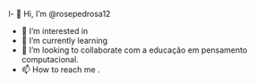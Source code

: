 l- 👋 Hi, I’m @rosepedrosa12
- 👀 I’m interested in 
- 🌱 I’m currently learning  
- 💞️ I’m looking to collaborate com a educação em pensamento  computacional.
- 📫 How to reach me .

<!---
rosepedrosa12/rosepedrosa12 is a ✨ special ✨ repository because its `README.md` (this file) appears on your GitHub profile.
You can click the Preview link to take a look at your changes.
--->
